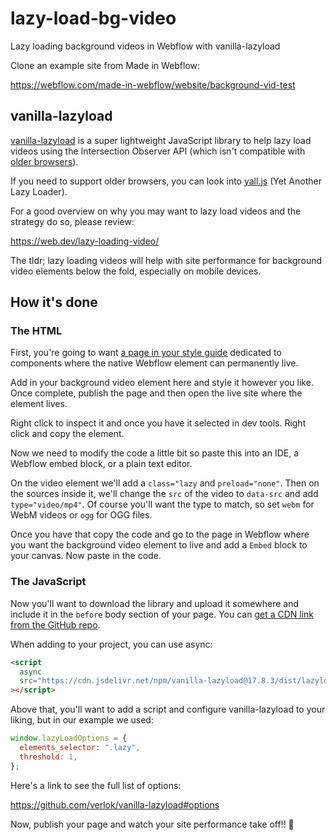 # lazy-load-bg-video

Lazy loading background videos in Webflow with vanilla-lazyload

Clone an example site from Made in Webflow:

https://webflow.com/made-in-webflow/website/background-vid-test

## vanilla-lazyload

[vanilla-lazyload](https://github.com/verlok/vanilla-lazyload) is a super lightweight JavaScript library to help lazy load videos using the Intersection Observer API (which isn't compatible with [older browsers](https://caniuse.com/?search=intersectionObserver)).

If you need to support older browsers, you can look into [yall.js](https://github.com/malchata/yall.js) (Yet Another Lazy Loader).

For a good overview on why you may want to lazy load videos and the strategy do so, please review:

https://web.dev/lazy-loading-video/

The tldr; lazy loading videos will help with site performance for background video elements below the fold, especially on mobile devices.

## How it's done

### The HTML

First, you're going to want [a page in your style guide](https://webflow.com/blog/how-to-build-a-living-style-guide-in-webflow) dedicated to components where the native Webflow element can permanently live.

Add in your background video element here and style it however you like. Once complete, publish the page and then open the live site where the element lives.

Right click to inspect it and once you have it selected in dev tools. Right click and copy the element.

Now we need to modify the code a little bit so paste this into an IDE, a Webflow embed block, or a plain text editor.

On the video element we'll add a `class="lazy` and `preload="none"`. Then on the sources inside it, we'll change the `src` of the video to `data-src` and add `type="video/mp4"`. Of course you'll want the type to match, so set `webm` for WebM videos or `ogg` for OGG files.

Once you have that copy the code and go to the page in Webflow where you want the background video element to live and add a `Embed` block to your canvas. Now paste in the code.

### The JavaScript

Now you'll want to download the library and upload it somewhere and include it in the `before` body section of your page. You can [get a CDN link from the GitHub repo](https://github.com/verlok/vanilla-lazyload#-getting-started---script).

When adding to your project, you can use async:

```html
<script
  async
  src="https://cdn.jsdelivr.net/npm/vanilla-lazyload@17.8.3/dist/lazyload.min.js"
></script>
```

Above that, you'll want to add a script and configure vanilla-lazyload to your liking, but in our example we used:

```js
window.lazyLoadOptions = {
  elements_selector: ".lazy",
  threshold: 1,
};
```

Here's a link to see the full list of options:

https://github.com/verlok/vanilla-lazyload#options

Now, publish your page and watch your site performance take off!! 🚀

